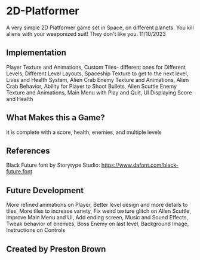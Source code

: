 # 2D-Platformer
A very simple 2D Platformer game set in Space, on different planets. You kill aliens with your weaponized suit! They don't like you.
11/10/2023

## Implementation
Player Texture and Animations,
Custom Tiles- different ones for Different Levels,
Different Level Layouts,
Spaceship Texture to get to the next level,
Lives and Health System,
Alien Crab Enemy Texture and Animations,
Alien Crab Behavior,
Ability for Player to Shoot Bullets,
Alien Scuttle Enemy Texture and Animations,
Main Menu with Play and Quit,
UI Displaying Score and Health

## What Makes this a Game?
It is complete with a score, health, enemies, and multiple levels

## References
Black Future font by Storytype Studio: https://www.dafont.com/black-future.font

## Future Development
More refined animations on Player,
Better level design and more details to tiles,
More tiles to increase variety,
Fix weird texture glitch on Alien Scuttle,
Improve Main Menu and UI,
Add ending screen,
Music and Sound Effects,
Tweak behavior of enemies,
Boss Enemy on last level,
Background Image,
Instructions on Controls

## Created by Preston Brown
